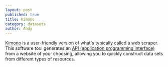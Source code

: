 ```yaml
---
layout: post
published: true
title: Kimono
category: datasets
author: Andy
---
```


[Kimono](https://www.kimonolabs.com/) is a user-friendly version of what's typically called a web scraper. This software tool generates an [API (application programming interface)](https://en.wikipedia.org/wiki/Application_programming_interface) from a website of your choosing, allowing you to quickly construct data sets from different types of resources.
